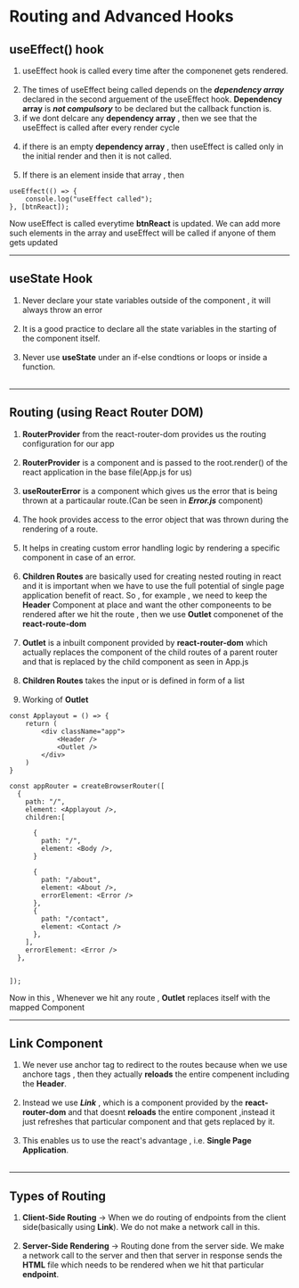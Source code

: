 # Routing and Advanced Hooks

## useEffect() hook

1. useEffect hook is called every time after the componenet gets rendered.<br><br>
2. The times of useEffect being called depends on the ***dependency array*** declared in the second arguement of the useEffect hook. **Dependency array** is ***not compulsory*** to be declared but the callback function is.
3. if we dont delcare any **dependency array** , then we see that the useEffect is called after every render cycle<br><br>
4. if there is an empty **dependency array** , then useEffect is called only in the initial render and then it is not called.<br><br>
5. If there is an element inside that array , then 
```
useEffect(() => {
    console.log("useEffect called");
}, [btnReact]);

```

Now useEffect is called everytime **btnReact** is updated. We can add more such elements in the array and useEffect will be called if anyone of them gets updated<br>

---

## useState Hook

1. Never declare your state variables outside of the component , it will always throw an error<br><br>
2. It is a good practice to declare all the state variables in the starting of the component itself.<br><br>
3. Never use **useState** under an if-else condtions or loops or inside a function.<br><br>

---

## Routing (using React Router DOM)

1. **RouterProvider** from the react-router-dom provides us the routing configuration for our app<br><br>
2. **RouterProvider** is a component and is passed to the root.render() of the react application in the base file(App.js for us)<br><br>
3. **useRouterError** is a component which gives us the error that is being thrown at a particaular route.(Can be seen in ***Error.js*** component)<br><br>
4. The hook provides access to the error object that was thrown during the rendering of a route.<br><br>
5. It helps in creating custom error handling logic by rendering a specific component in case of an error.<br><br>
6. **Children Routes** are basically used for creating nested routing in react and it is important when we have to use the full potential of single page application benefit of react. So , for example , we need to keep the **Header** Component at place and want the other componeents to be rendered after we hit the route , then we use **Outlet** componenet of the **react-route-dom** <br><br>
7. **Outlet** is a inbuilt component provided by **react-router-dom** which actually replaces the component of the child routes of a parent router and that is replaced by the child component as seen in App.js <br><br>
8. **Children Routes** takes the input or is defined in form of a list<br><br>
9. Working of **Outlet**
```
const Applayout = () => {
    return (
        <div className="app">
            <Header />
            <Outlet /> 
        </div>
    )
}

const appRouter = createBrowserRouter([
  {
    path: "/",
    element: <Applayout />,
    children:[

      {
        path: "/",
        element: <Body />,
      }

      {
        path: "/about",
        element: <About />,
        errorElement: <Error />
      },
      {
        path: "/contact",
        element: <Contact />
      },
    ],
    errorElement: <Error />
  },

  
]);

```

Now in this , Whenever we hit any route , **Outlet** replaces itself with the mapped Component<br>

---

## Link Component

1. We never use anchor tag to redirect to the routes because when we use anchore tags , then they actually **reloads** the entire compenent including the **Header**.<br><br>
2. Instead we use ***Link*** , which is a component provided by the **react-router-dom** and that doesnt **reloads** the entire component ,instead it just refreshes that particular component and that gets replaced by it.<br><br>
3. This enables us to use the react's advantage , i.e. **Single Page Application**.<br><br>

---

## Types of Routing

1. **Client-Side Routing** -> When we do routing of endpoints from the client side(basically using **Link**). We do not make a network call in this.<br><br>
2. **Server-Side Rendering** -> Routing done from the server side. We make a network call to the server and then that server in response sends the **HTML** file which needs to be rendered when we hit that particular **endpoint**.<br><br>